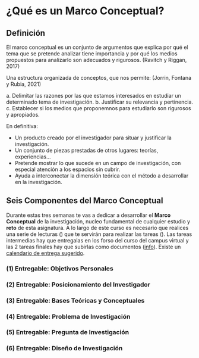 # ¿Qué es un Marco Conceptual?

## Definición

El marco conceptual es un conjunto de argumentos que explica por qué el tema que se pretende analizar tiene importancia y por qué los medios propuestos para analizarlo son adecuados y rigurosos. (Ravitch y Riggan, 2017)

Una estructura organizada de conceptos, que nos permite: (Jorrin, Fontana y Rubia, 2021)

a. Delimitar las razones por las que estamos interesados en estudiar un determinado tema de investigación.
b. Justificar su relevancia y pertinencia.
c. Establecer si los medios que proponemnos para estudiarlo son rigurosos y apropiados. 

En definitiva:

- Un producto creado por el investigador para situar y justificar la investigación.
- Un conjunto de piezas prestadas de otros lugares: teorías, experiencias...
- Pretende mostrar lo que sucede en un campo de investigación, con especial atención a los espacios sin cubrir.
- Ayuda a interconectar la dimensión teórica con el método a desarrollar en la investigación.

## Seis Componentes del Marco Conceptual 

Durante estas tres semanas te vas a dedicar a desarrollar el **Marco Conceptual** de la investigación, nucleo fundamental de cualquier estudio y **reto** de esta asignatura. A lo largo de este curso es necesario que realices una serie de lecturas ([](#tab:lecturas)) que te servirán para realizar las tareas ([](#tab:actividades)). Las tareas intermedias hay que entregalas en los forso del curso del campus virtual y las 2 tareas finales hay que subirlas como documentos ([info](#lugar)). Existe un [calendario de entrega sugerido](#aprox).

### (1) Entregable: Objetivos Personales

### (2) Entregable: Posicionamiento del Investigador

### (3) Entregable: Bases Teóricas y Conceptuales

### (4) Entregable: Problema de Investigación

### (5) Entregable: Pregunta de Investigación

### (6) Entregable: Diseño de Investigación




<!--
```{raw} html
<iframe src="../_static/recursos/2025_Guia.pdf" width="100%" height="600px"></iframe>
```

<path:../_static/recursos/2025_Guia.pdf

-->

>